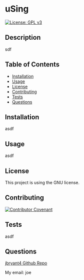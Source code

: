 
# uSing

[![License: GPL v3](https://img.shields.io/badge/License-GPLv3-blue.svg)](https://www.gnu.org/licenses/gpl-3.0)
## Description

sdf

## Table of Contents

* [Installation](#installation)
* [Usage](#usage)
* [License](#license)
* [Contributing](#contributing)
* [Tests](#test)
* [Questions](#questions)

## Installation

asdf

## Usage

asdf

## License

This project is using the GNU license.

## Contributing

[![Contributor Covenant](https://img.shields.io/badge/Contributor%20Covenant-2.0-4baaaa.svg)](code_of_conduct.md)

## Tests

asdf

## Questions

[ jbryant4 Github Repo](https://github.com/jbryant4/uSing)

My email: joe

